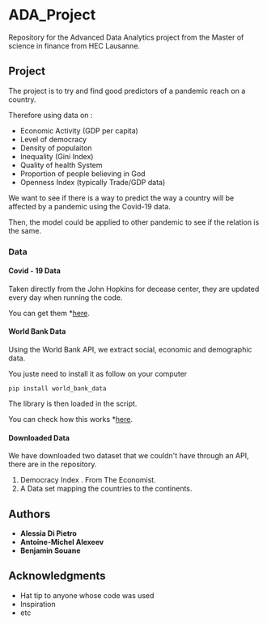 # ADA_Project
Repository for the Advanced Data Analytics project from the Master of science in finance from HEC Lausanne. 

## Project
The project is to try and find good predictors of a pandemic reach on a country. 

Therefore using data on : 

- Economic Activity (GDP per capita)
- Level of democracy
- Density of populaiton
- Inequality (Gini Index)
- Quality of health System
- Proportion of people believing in God
- Openness Index (typically Trade/GDP data)

We want to see if there is a way to predict the way a country will be affected by a pandemic using the Covid-19 data. 

Then, the model could be applied to other pandemic to see if the relation is the same. 

### Data

#### Covid - 19 Data
Taken directly from the John Hopkins for decease center, they are updated every day when running the code.

You can get them *[here](https://raw.githubusercontent.com/CSSEGISandData/COVID-19/master/csse_covid_19_data/csse_covid_19_time_series/time_series_covid19_confirmed_global.csv).

#### World Bank Data
Using the World Bank API, we extract social, economic and demographic data. 

You juste need to install it as follow on your computer
```
pip install world_bank_data
```
The library is then loaded in the script.

You can check how this works *[here](https://github.com/mwouts/world_bank_data).

#### Downloaded Data 
We have downloaded two dataset that we couldn't have through an API, there are in the repository. 

1. Democracy Index . From The Economist.
2. A Data set mapping the countries to the continents. 


## Authors

* **Alessia Di Pietro** 
* **Antoine-Michel Alexeev** 
* **Benjamin Souane** 


## Acknowledgments

* Hat tip to anyone whose code was used
* Inspiration
* etc
